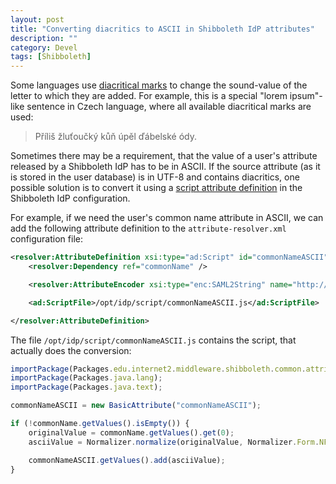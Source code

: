 ```yaml
---
layout: post
title: "Converting diacritics to ASCII in Shibboleth IdP attributes"
description: ""
category: Devel
tags: [Shibboleth]
---
```


Some languages use [diacritical marks](https://en.wikipedia.org/wiki/Diacritic) to change the sound-value of the letter to which they are added. For example, this is a special "lorem ipsum"-like sentence in Czech language, where all available diacritical marks are used:

> Příliš žluťoučký kůň úpěl ďábelské ódy.

Sometimes there may be a requirement, that the value of a user's attribute released by a Shibboleth IdP has to be in ASCII. If the source attribute (as it is stored in the user database) is in UTF-8 and contains diacritics, one possible solution is to convert it using a [script attribute definition](https://wiki.shibboleth.net/confluence/display/SHIB2/ResolverScriptAttributeDefinition) in the Shibboleth IdP configuration.

For example, if we need the user's common name attribute in ASCII, we can add the following attribute definition to the `attribute-resolver.xml` configuration file:

```xml
<resolver:AttributeDefinition xsi:type="ad:Script" id="commonNameASCII">
    <resolver:Dependency ref="commonName" />  

    <resolver:AttributeEncoder xsi:type="enc:SAML2String" name="http://example.org/attributes/commonName#ASCII" friendlyName="commonNameASCII" />

    <ad:ScriptFile>/opt/idp/script/commonNameASCII.js</ad:ScriptFile>

</resolver:AttributeDefinition>
```

The file `/opt/idp/script/commonNameASCII.js` contains the script, that actually does the conversion:

```javascript
importPackage(Packages.edu.internet2.middleware.shibboleth.common.attribute.provider);
importPackage(Packages.java.lang);
importPackage(Packages.java.text);

commonNameASCII = new BasicAttribute("commonNameASCII");

if (!commonName.getValues().isEmpty()) {
    originalValue = commonName.getValues().get(0);
    asciiValue = Normalizer.normalize(originalValue, Normalizer.Form.NFD).replaceAll("\\p{InCombiningDiacriticalMarks}+", "");

    commonNameASCII.getValues().add(asciiValue);
}
```
